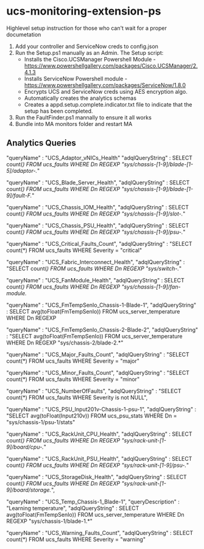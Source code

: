 # ucs-monitoring-extension-ps
 
Highlevel setup instruction for those who can't wait for a proper documetation 

1. Add your controller and ServiceNow creds to config.json 
2. Run the Setup.ps1 manually as an Admin. The Setup script:
    * Installs the Cisco.UCSManager Powershell Module -https://www.powershellgallery.com/packages/Cisco.UCSManager/2.4.1.3
    * Installs ServiceNow Powershell module - https://www.powershellgallery.com/packages/ServiceNow/1.8.0
    * Encrypts UCS and ServiceNow creds using AES encryption algo.
    * Automatically creates the analytics schemas 
    * Creates a appd.setup.complete.indicator.txt file to indicate that the setup has been completed. 
3. Run the FaultFinder.ps1 mannally to ensure it all works 
4. Bundle into MA monitors folder and restart MA 




## Analytics Queries

"queryName" : "UCS_Adaptor_vNICs_Health"
"adqlQueryString" : SELECT count(*) FROM ucs_faults WHERE Dn REGEXP "sys/chassis-[1-9]/blade-[1-5]/adaptor-.*"
  
"queryName" : "UCS_Blade_Server_Health",
"adqlQueryString" : SELECT count(*) FROM ucs_faults WHERE Dn REGEXP "sys/chassis-[1-9]/blade-[1-9]/fault-F.*"
  
"queryName" : "UCS_Chassis_IOM_Health",
"adqlQueryString" : SELECT count(*) FROM ucs_faults WHERE Dn REGEXP "sys/chassis-[1-9]/slot-.*"
  
"queryName" : "UCS_Chassis_PSU_Health",
"adqlQueryString" : SELECT count(*) FROM ucs_faults WHERE Dn REGEXP "sys/chassis-[1-9]/psu-.*"
  
 "queryName" : "UCS_Critical_Faults_Count",
 "adqlQueryString" : "SELECT count(*) FROM ucs_faults WHERE Severity = "critical"
 
"queryName" : "UCS_Fabric_Interconnect_Health",
"adqlQueryString" : "SELECT count(*) FROM ucs_faults WHERE Dn REGEXP "sys/switch-.*"
  
 "queryName" : "UCS_FanModule_Health",
  "adqlQueryString" : SELECT count(*) FROM ucs_faults WHERE Dn REGEXP "sys/chassis-[1-9]/fan-module.*
  
 "queryName" : "UCS_FmTempSenIo_Chassis-1-Blade-1",
 "adqlQueryString" : SELECT avg(toFloat(FmTempSenIo)) FROM ucs_server_temperature WHERE Dn REGEXP 

 "queryName" : "UCS_FmTempSenIo_Chassis-2-Blade-2",
  "adqlQueryString" : "SELECT avg(toFloat(FmTempSenIo)) FROM ucs_server_temperature WHERE Dn REGEXP "sys/chassis-2/blade-2.*"

 "queryName" : "UCS_Major_Faults_Count",
 "adqlQueryString" : "SELECT count(*) FROM ucs_faults WHERE Severity = "major"

  "queryName" : "UCS_Minor_Faults_Count",
  "adqlQueryString" : "SELECT count(*) FROM ucs_faults WHERE Severity = "minor"
  
  "queryName" : "UCS_NumberOfFaults",
  "adqlQueryString" : "SELECT count(*) FROM ucs_faults WHERE Severity is not NULL",
  
 "queryName" : "UCS_PSU_Input201v-Chassis-1-psu-1",
 "adqlQueryString" : "SELECT avg(toFloat(Input210v)) FROM ucs_psu_stats WHERE Dn = "sys/chassis-1/psu-1/stats"

  "queryName" : "UCS_RackUnit_CPU_Health",
  "adqlQueryString" : SELECT count(*) FROM ucs_faults WHERE Dn REGEXP "sys/rack-unit-[1-9]/board/cpu-.*"
  
  "queryName" : "UCS_RackUnit_PSU_Health",
    "adqlQueryString" : SELECT count(*) FROM ucs_faults WHERE Dn REGEXP "sys/rack-unit-[1-9]/psu-.*"
  
  "queryName" : "UCS_StorageDisk_Health",
  "adqlQueryString" : SELECT count(*) FROM ucs_faults WHERE Dn REGEXP "sys/rack-unit-[1-9]/board/storage.*",
 

  "queryName" : "UCS_Temp_Chassis-1_Blade-1",
  "queryDescription" : "Learning temperature",
    "adqlQueryString" : SELECT avg(toFloat(FmTempSenIo)) FROM ucs_server_temperature WHERE Dn REGEXP "sys/chassis-1/blade-1.*"    

  "queryName" : "UCS_Warning_Faults_Count",
  "adqlQueryString" : SELECT count(*) FROM ucs_faults WHERE Severity = "warning"
